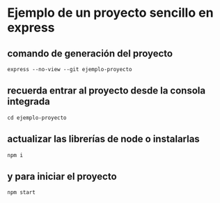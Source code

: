 # Ejemplo de un proyecto sencillo en express

## comando de generación del proyecto
<code>express --no-view --git ejemplo-proyecto</code>

## recuerda entrar al proyecto desde la consola integrada
<code>cd ejemplo-proyecto</code>

## actualizar las librerías de node o instalarlas
<code>npm i</code>

## y para iniciar el proyecto
<code>npm start</code>